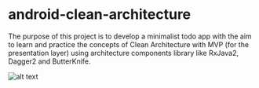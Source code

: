 # android-clean-architecture
The purpose of this project is to develop a minimalist todo app with the aim to learn and practice the concepts of Clean Architecture  with MVP (for the presentation layer) using architecture components library like RxJava2, Dagger2 and ButterKnife.

![alt text](https://github.com/EjupiAlked/android-clean-architecture/blob/master/screenshots/screenshots.png)
